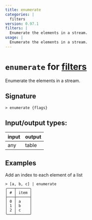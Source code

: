 ```yaml
---
title: enumerate
categories: |
  filters
version: 0.97.1
filters: |
  Enumerate the elements in a stream.
usage: |
  Enumerate the elements in a stream.
---
```

<!-- This file is automatically generated. Please edit the command in https://github.com/nushell/nushell instead. -->

# `enumerate` for [filters](/commands/categories/filters.md)

<div class='command-title'>Enumerate the elements in a stream.</div>

## Signature

```> enumerate {flags} ```


## Input/output types:

| input | output |
| ----- | ------ |
| any   | table  |

## Examples

Add an index to each element of a list
```nu
> [a, b, c] | enumerate
╭───┬──────╮
│ # │ item │
├───┼──────┤
│ 0 │ a    │
│ 1 │ b    │
│ 2 │ c    │
╰───┴──────╯

```
